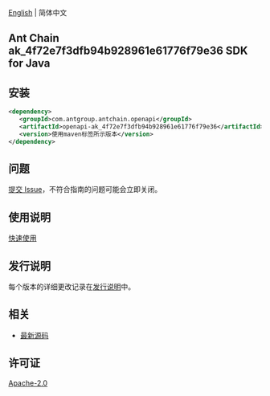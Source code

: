 [English](README.md) | 简体中文

## Ant Chain ak_4f72e7f3dfb94b928961e61776f79e36 SDK for Java

## 安装

```xml
<dependency>
   <groupId>com.antgroup.antchain.openapi</groupId>
   <artifactId>openapi-ak_4f72e7f3dfb94b928961e61776f79e36</artifactId>
   <version>使用maven标签所示版本</version>
</dependency>
```

## 问题

[提交 Issue](https://github.com/alipay/antchain-openapi-prod-sdk/issues/new)，不符合指南的问题可能会立即关闭。

## 使用说明

[快速使用](https://github.com/alipay/antchain-openapi-prod-sdk)

## 发行说明

每个版本的详细更改记录在[发行说明](./ChangeLog.txt)中。

## 相关

- [最新源码](https://github.com/alipay/antchain-openapi-prod-sdk/)

## 许可证

[Apache-2.0](http://www.apache.org/licenses/LICENSE-2.0)
